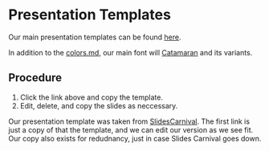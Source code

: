 # Presentation Templates
Our main presentation templates can be found [here](https://docs.google.com/presentation/d/1Ir8fPKzFYx0xbe_y6VPJbW_eae9KbEcWOyjhJaAV2Jc/copy).

In addition to the [colors.md](colors.md), our main font will [Catamaran](https://fonts.google.com/specimen/Catamaran) and its variants. 

## Procedure
1. Click the link above and copy the template.
2. Edit, delete, and copy the slides as neccessary. 

Our presentation template was taken from [SlidesCarnival](https://www.slidescarnival.com/dauphin-free-presentation-template/18044). The first link is just a copy of that the template, and we can edit our version as we see fit. Our copy also exists for redudnancy, just in case Slides Carnival goes down.